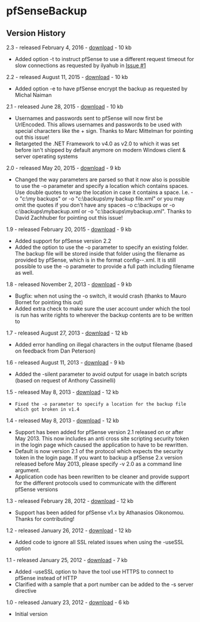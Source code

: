 # pfSenseBackup

## Version History

2.3 - released February 4, 2016 - [download](https://github.com/KoenZomers/pfSenseBackup/raw/master/Releases/pfSenseBackupv2.3.zip) - 10 kb

- Added option -t to instruct pfSense to use a different request timeout for slow connections as requested by ilyahub in [Issue #1](https://github.com/KoenZomers/pfSenseBackup/issues/1)

2.2 - released August 11, 2015 - [download](https://github.com/KoenZomers/pfSenseBackup/raw/master/Releases/pfSenseBackupv2.2.zip) - 10 kb

- Added option -e to have pfSense encrypt the backup as requested by Michal Naiman

2.1 - released June 28, 2015 - [download](https://github.com/KoenZomers/pfSenseBackup/raw/master/Releases/pfSenseBackupv2.1.zip) - 10 kb

- Usernames and passwords sent to pfSense will now first be UrlEncoded. This allows usernames and passwords to be used with special characters like the + sign. Thanks to Marc Mittelman for pointing out this issue!
- Retargeted the .NET Framework to v4.0 as v2.0 to which it was set before isn't shipped by default anymore on modern Windows client & server operating systems

2.0 - released May 20, 2015 - [download](https://github.com/KoenZomers/pfSenseBackup/raw/master/Releases/pfSenseBackupv2.0.zip) - 9 kb

- Changed the way parameters are parsed so that it now also is possible to use the -o parameter and specify a location which contains spaces. Use double quotes to wrap the location in case it contains a space. I.e. -o "c:\my backups" or -o "c:\backups\my backup file.xml" or you may omit the quotes if you don't have any spaces -o c:\backups or -o c:\backups\mybackup.xml or -o "c:\backups\mybackup.xml". Thanks to David Zachhuber for pointing out this issue!

1.9 - released February 20, 2015 - [download](https://github.com/KoenZomers/pfSenseBackup/raw/master/Releases/pfSenseBackupv1.9.zip) - 9 kb

- Added support for pfSense version 2.2
- Added the option to use the -o parameter to specify an existing folder. The backup file will be stored inside that folder using the filename as provided by pfSense, which is in the format config-<servername>-<year><month><day><hour><minute><second>.xml. It is still possible to use the -o parameter to provide a full path including filename as well.

1.8 - released November 2, 2013 - [download](https://github.com/KoenZomers/pfSenseBackup/raw/master/Releases/pfSenseBackupv1.8.zip) - 9 kb

- Bugfix: when not using the -o switch, it would crash (thanks to Mauro Bornet for pointing this out)
- Added extra check to make sure the user account under which the tool is run has write rights to wherever the backup contents are to be written to

1.7 - released August 27, 2013 - [download](https://github.com/KoenZomers/pfSenseBackup/raw/master/Releases/pfSenseBackupv1.7.zip) - 12 kb

- Added error handling on illegal characters in the output filename (based on feedback from Dan Peterson)

1.6 - released August 11, 2013 - [download](https://github.com/KoenZomers/pfSenseBackup/raw/master/Releases/pfSenseBackupv1.6.zip) - 9 kb

- Added the -silent parameter to avoid output for usage in batch scripts (based on request of Anthony Cassinelli)

1.5 - released May 8, 2013 - [download](https://github.com/KoenZomers/pfSenseBackup/raw/master/Releases/pfSenseBackupv1.5.zip) - 12 kb

-     Fixed the -o parameter to specify a location for the backup file which got broken in v1.4

1.4 - released May 8, 2013 - [download](https://github.com/KoenZomers/pfSenseBackup/raw/master/Releases/pfSenseBackupv1.4.zip) - 12 kb

- Support has been added for pfSense version 2.1 released on or after May 2013. This now includes an anti cross site scripting security token in the login page which caused the application to have to be rewritten.
- Default is now version 2.1 of the protocol which expects the security token in the login page. If you want to backup a pfSense 2.x version released before May 2013, please specify -v 2.0 as a command line argument.
- Application code has been rewritten to be cleaner and provide support for the different protocols used to communicate with the different pfSense versions

1.3 - released February 28, 2012 - [download](https://github.com/KoenZomers/pfSenseBackup/raw/master/Releases/pfSenseBackupv1.3.zip) - 12 kb

- Support has been added for pfSense v1.x by Athanasios Oikonomou. Thanks for contributing!

1.2 - released January 26, 2012 - [download](https://github.com/KoenZomers/pfSenseBackup/raw/master/Releases/pfSenseBackupv1.2.zip) - 12 kb

- Added code to ignore all SSL related issues when using the -useSSL option

1.1 - released January 25, 2012 - [download](https://github.com/KoenZomers/pfSenseBackup/raw/master/Releases/pfSenseBackupv1.1.zip) - 7 kb

- Added -useSSL option to have the tool use HTTPS to connect to pfSense instead of HTTP
- Clarified with a sample that a port number can be added to the -s server directive

1.0 - released January 23, 2012 - [download](https://github.com/KoenZomers/pfSenseBackup/raw/master/Releases/pfSenseBackupv1.0.zip) - 6 kb

- Initial version